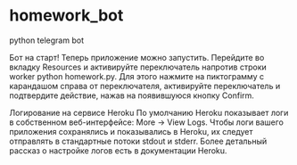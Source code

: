 # homework_bot
python telegram bot

<!-- Последовательность действий бота должна быть примерно такой:
1. Делать запрос к API раз в 10 минут 
2. Проверить статус отправленной на ревью домашней работы;
3. Если есть обновления статуса — получить статус работы из обновления и отправить сообщение в Telegram.
Подождать некоторое время и сделать новый запрос.
4. Логировать свою работу и сообщать вам о важных проблемах сообщением в Telegram.
5. Докстринги в коде — это признак хорошего тона и профессионализма. Будьте профессиональны, не забудьте про них при написании функций. 

- Функция check_tokens() проверяет доступность переменных окружения, которые необходимы для работы программы. Если отсутствует хотя бы одна переменная окружения — функция должна вернуть False, иначе — True.
- Функция get_api_answer() делает запрос к единственному эндпоинту API-сервиса. В качестве параметра функция получает временную метку. В случае успешного запроса должна вернуть ответ API, преобразовав его из формата JSON к типам данных Python.
- Функция check_response() проверяет ответ API на корректность. В качестве параметра функция получает ответ API, приведенный к типам данных Python. Если ответ API соответствует ожиданиям, то функция должна вернуть список домашних работ (он может быть и пустым), доступный в ответе API по ключу 'homeworks'.
- Функция parse_status() извлекает из информации о конкретной домашней работе статус этой работы. В качестве параметра функция получает только один элемент из списка домашних работ. В случае успеха, функция возвращает подготовленную для отправки в Telegram строку, содержащую один из вердиктов словаря HOMEWORK_STATUSES.
- Функция main(): в ней описана основная логика работы программы. Все остальные функции должны запускаться из неё.
- Функция send_message() отправляет сообщение в Telegram чат, определяемый переменной окружения TELEGRAM_CHAT_ID. Принимает на вход два параметра: экземпляр класса Bot и строку с текстом сообщения.
Логирование
Каждое сообщение в журнале логов должно состоять как минимум из:
- даты и времени события,
- уровня важности события,
- описания события.
Например:
2021-10-09 15:34:45,150 [ERROR] Сбой в работе программы: Эндпоинт https://practicum.yandex.ru/api/user_api/homework_statuses/111 недоступен. Код ответа API: 404
2021-10-09 15:34:45,355 [INFO] Бот отправил сообщение "Сбой в работе программы: Эндпоинт [https://practicum.yandex.ru/api/user_api/homework_statuses/](https://practicum.yandex.ru/api/user_api/homework_statuses/) недоступен. Код ответа API: 404" 
или
2021-10-09 16:19:13,149 [CRITICAL] Отсутствует обязательная переменная окружения: 'TELEGRAM_CHAT_ID'
Программа принудительно остановлена.

Обязательно должны логироваться такие события:
- отсутствие обязательных переменных окружения во время запуска бота (уровень CRITICAL).
- недоступность эндпоинта https://practicum.yandex.ru/api/user_api/homework_statuses/ (уровень ERROR);
- удачная отправка любого сообщения в Telegram (уровень INFO);
- сбой при отправке сообщения в Telegram (уровень ERROR);
- любые другие сбои при запросе к эндпоинту (уровень ERROR);
- отсутствие ожидаемых ключей в ответе API (уровень ERROR);
- недокументированный статус домашней работы, обнаруженный в ответе API (уровень ERROR);
- отсутствие в ответе новых статусов (уровень DEBUG).
Если считаете нужным — добавьте логирование каких-то ещё событий, не ограничивайтесь предложенным списком.

Подсказки
Краткая документация к API-сервису и примеры запросов доступны в шпаргалке «API сервиса Практикум.Домашка».
Для отладки бота можно запрашивать домашку за какое-нибудь определённое время, скажем «месяц назад», чтобы в ответ прилетала информация о какой-нибудь старой домашней работе.
Если установить параметр from_date равным нулю — API вернёт статусы домашек за всё время.
Логины, пароли, токены и другие конфиденциальные данные храните в переменных окружения. В случае отсутствия хотя бы одной из обязательных переменных окружения при запуске бота, его работу нужно принудительно остановить;
Не изменяйте в прекоде имена переменных окружения PRACTICUM_TOKEN, TELEGRAM_TOKEN, TELEGRAM_CHAT_ID, иначе ваша домашняя работа не пройдёт тесты перед ревью.
Хорошей практикой считается создавать и использовать свои собственные исключения там, где они необходимы. Собственные исключения принято хранить в отдельном файле exceptions.py.

События уровня ERROR нужно не только логировать, но и пересылать информацию о них в ваш Telegram в тех случаях, когда это технически возможно (если API Telegram перестанет отвечать или при старте программы не окажется нужной переменной окружения — ничего отправить не получится).
Если при каждой попытке бота получить и обработать информацию от API ошибка повторяется — не нужно повторно отправлять сообщение о ней в Telegram: о такой ошибке должно быть отправлено лишь одно сообщение. При этом в логи нужно записывать информацию о каждой неудачной попытке.
В уроке «KittyBot: журнал ошибок» вы познакомились с некоторыми хэндлерами. Для работы с логами проекта примените обработчик StreamHandler, логи выводите в стандартный поток sys.stdout.
-->
Бот на старт!
Теперь приложение можно запустить. Перейдите во вкладку Resources и активируйте переключатель напротив строки worker python homework.py. Для этого нажмите на пиктограмму с карандашом справа от переключателя, активируйте переключатель и подтвердите действие, нажав на появившуюся кнопку Confirm.

Логирование на сервисе Heroku
По умолчанию Heroku показывает логи в собственном веб-интерфейсе: More → View Logs. Чтобы логи вашего приложения сохранялись и показывались в Heroku, их следует отправлять в стандартные потоки stdout и stderr. Более детальный рассказ о настройке логов есть в документации Heroku.
